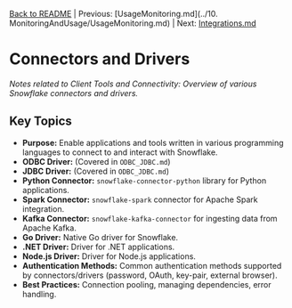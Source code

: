 [Back to README](../README.md) | Previous: [UsageMonitoring.md](../10. MonitoringAndUsage/UsageMonitoring.md) | Next: [Integrations.md](Integrations.md)

# Connectors and Drivers

*Notes related to Client Tools and Connectivity: Overview of various Snowflake connectors and drivers.*

## Key Topics
*   **Purpose:** Enable applications and tools written in various programming languages to connect to and interact with Snowflake.
*   **ODBC Driver:** (Covered in `ODBC_JDBC.md`)
*   **JDBC Driver:** (Covered in `ODBC_JDBC.md`)
*   **Python Connector:** `snowflake-connector-python` library for Python applications.
*   **Spark Connector:** `snowflake-spark` connector for Apache Spark integration.
*   **Kafka Connector:** `snowflake-kafka-connector` for ingesting data from Apache Kafka.
*   **Go Driver:** Native Go driver for Snowflake.
*   **.NET Driver:** Driver for .NET applications.
*   **Node.js Driver:** Driver for Node.js applications.
*   **Authentication Methods:** Common authentication methods supported by connectors/drivers (password, OAuth, key-pair, external browser).
*   **Best Practices:** Connection pooling, managing dependencies, error handling.
